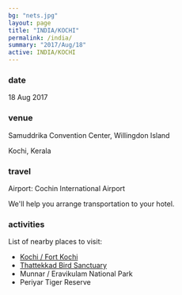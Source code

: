 ```yaml
---
bg: "nets.jpg"
layout: page
title: "INDIA/KOCHI"
permalink: /india/
summary: "2017/Aug/18"
active: INDIA/KOCHI
---
```


<!-- <h3> rsvp </h3> -->

### date
18 Aug 2017

### venue
Samuddrika Convention Center, Willingdon Island

Kochi, Kerala

### travel

Airport: Cochin International Airport

We'll help you arrange transportation to your hotel.

### activities

List of nearby places to visit:
- [Kochi / Fort Kochi](https://en.wikivoyage.org/wiki/Kochi)
- [Thattekkad Bird Sanctuary](https://en.wikipedia.org/wiki/Thattekad_Bird_Sanctuary)
- Munnar / Eravikulam National Park
- Periyar Tiger Reserve
<!-- <h3> lodging </h3> -->

